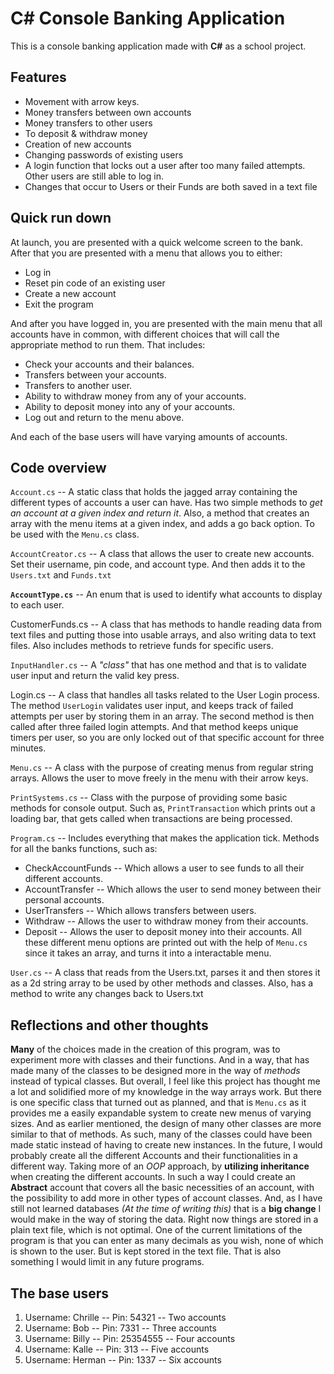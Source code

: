 # **C# Console Banking Application**
This is a console banking application made with **C#** as a school project.

## **Features**
 - Movement with arrow keys.
 - Money transfers between own accounts
 - Money transfers to other users
 - To deposit & withdraw money
 - Creation of new accounts
 - Changing passwords of existing users
 - A login function that locks out a user after too many failed attempts. Other users are still able to log in.
 - Changes that occur to Users or their Funds are both saved in a text file


## Quick run down
At launch, you are presented with a quick welcome screen to the bank.
After that you are presented with a menu that allows you to either:
 - Log in
 - Reset pin code of an existing user
 - Create a new account
 - Exit the program
 
 And after you have logged in, you are presented with the main menu that all accounts have in common, with different choices that will call the appropriate method to run them. That includes:
 
 - Check your accounts and their balances.
 - Transfers between your accounts.
 - Transfers to another user.
 - Ability to withdraw money from any of your accounts.
 - Ability to deposit money into any of your accounts.
 - Log out and return to the menu above.
 
 And each of the base users will have varying amounts of accounts.

## **Code overview**

`Account.cs` -- A static class that holds the jagged array containing the different types of accounts a user can have. Has two simple methods to *get an account at a given index and return it*. Also, a method that creates an array with the menu items at a given index, and adds a go back option. To be used with the `Menu.cs` class.

`AccountCreator.cs` -- A class that allows the user to create new accounts. Set their username, pin code, and account type. And then adds it to the `Users.txt` and `Funds.txt`

**`AccountType.cs`** -- An enum that is used to identify what accounts to display to each user.

CustomerFunds.cs -- A class that has methods to handle reading data from text files and putting those into usable arrays, and also writing data to text files. Also includes methods to retrieve funds for specific users.

`InputHandler.cs` -- A *"class"* that has one method and that is to validate user input and return the valid key press.

Login.cs -- A class that handles all tasks related to the User Login process. The method  `UserLogin` validates user input, and keeps track of failed attempts per user by storing them in an array. The second method is then called after three failed login attempts. And that method keeps unique timers per user, so you are only locked out of that specific account for three minutes.

`Menu.cs` -- A class with the purpose of creating menus from regular string arrays. Allows the user to move freely in the menu with their arrow keys.

`PrintSystems.cs` -- Class with the purpose of providing some basic methods for console output. Such as, `PrintTransaction` which prints out a loading bar, that gets called when transactions are being processed.

`Program.cs` -- Includes everything that makes the application tick. Methods for all the banks functions, such as:

 - CheckAccountFunds -- Which allows a user to see funds to all their different accounts.
 - AccountTransfer -- Which allows the user to send money between their personal accounts.
 - UserTransfers -- Which allows transfers between users.
 - Withdraw -- Allows the user to withdraw money from their accounts.
 - Deposit -- Allows the user to deposit money into their accounts.
 All these different menu options are printed out with the help of `Menu.cs` since it takes an array, and turns it into a interactable menu.

`User.cs` -- A class that reads from the Users.txt, parses it and then stores it as a 2d string array to be used by other methods and classes. Also, has a method to write any changes back to Users.txt
## Reflections and other thoughts
**Many** of the choices made in the creation of this program, was to experiment more with classes and their functions. And in a way, that has made many of the classes to be designed more in the way of *methods* instead of typical classes.
But overall, I feel like this project has thought me a lot and solidified more of my knowledge in the way arrays work. But there is one specific class that turned out as planned, and that is `Menu.cs` as it provides me a easily expandable system to create new menus of varying sizes.
And as earlier mentioned, the design of many other classes are more similar to that of methods. As such, many of the classes could have been made static instead of having to create new instances. 
In the future, I would probably create all the different Accounts and their functionalities in a different way. Taking more of an *OOP* approach, by **utilizing inheritance** when creating the different accounts. In such a way I could create an **Abstract** account that covers all the basic necessities of an account, with the possibility to add more in other types of account classes.
And, as I have still not learned databases *(At the time of writing this)* that is a **big change** I would make in the way of storing the data. Right now things are stored in a plain text file, which is not optimal.
One of the current limitations of the program is that you can enter as many decimals as you wish, none of which is shown to the user. But is kept stored in the text file. That is also something I would limit in any future programs.

## The base users 

 1. Username: Chrille -- Pin: 54321 -- Two accounts
 2. Username: Bob -- Pin: 7331 -- Three accounts
 3. Username: Billy -- Pin: 25354555 -- Four accounts
 4. Username: Kalle -- Pin: 313 -- Five accounts
 5. Username: Herman -- Pin: 1337 -- Six accounts
